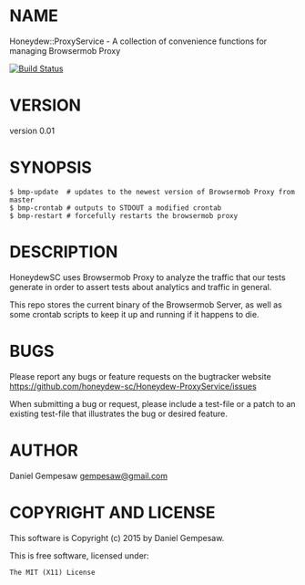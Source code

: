 # NAME

Honeydew::ProxyService - A collection of convenience functions for managing Browsermob Proxy

[![Build Status](https://travis-ci.org/honeydew-sc/Honeydew-ProxyService.svg?branch=master)](https://travis-ci.org/honeydew-sc/Honeydew-ProxyService)

# VERSION

version 0.01

# SYNOPSIS

    $ bmp-update  # updates to the newest version of Browsermob Proxy from master
    $ bmp-crontab # outputs to STDOUT a modified crontab
    $ bmp-restart # forcefully restarts the browsermob proxy

# DESCRIPTION

HoneydewSC uses Browsermob Proxy to analyze the traffic that our tests
generate in order to assert tests about analytics and traffic in
general.

This repo stores the current binary of the Browsermob Server, as well
as some crontab scripts to keep it up and running if it happens to
die.

# BUGS

Please report any bugs or feature requests on the bugtracker website
https://github.com/honeydew-sc/Honeydew-ProxyService/issues

When submitting a bug or request, please include a test-file or a
patch to an existing test-file that illustrates the bug or desired
feature.

# AUTHOR

Daniel Gempesaw <gempesaw@gmail.com>

# COPYRIGHT AND LICENSE

This software is Copyright (c) 2015 by Daniel Gempesaw.

This is free software, licensed under:

    The MIT (X11) License
